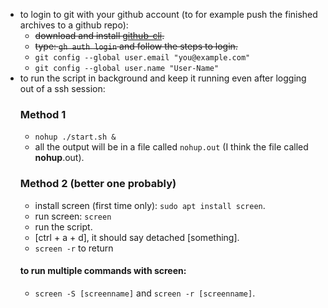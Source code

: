 - to login to git with your github account (to for example push the finished archives to a github repo):
    * ~~download and install [github-cli](https://github.com/cli/cli/releases/latest).~~
    * ~~type: `gh auth login` and follow the steps to login.~~
    * `git config --global user.email "you@example.com"`
    * `git config --global user.name "User-Name"`
- to run the script in background and keep it running even after logging out of a ssh session:
    ### Method 1
    * `nohup ./start.sh &`
    * all the output will be in a file called `nohup.out` (I think the file called **nohup**.out).
    ### Method 2 (better one probably)
    * install screen (first time only): `sudo apt install screen`.
    * run screen: `screen`
    * run the script.
    * [ctrl + a + d], it should say detached [something].
    * `screen -r` to return
    #### to run multiple commands with screen:
    * `screen -S [screenname]` and `screen -r [screenname]`.
